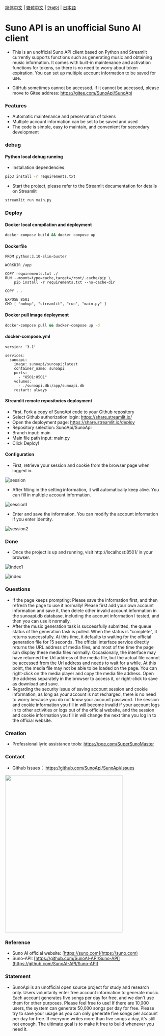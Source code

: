 [简体中文](README_ZH.md) | [繁體中文](README_TC.md) | [한국어](README_KR.md) | [日本語](README_JP.md)

# Suno API is an unofficial Suno AI client

- This is an unofficial Suno API client based on Python and Streamlit currently supports functions such as generating music and obtaining music information. It comes with built-in maintenance and activation functions for tokens, so there is no need to worry about token expiration. You can set up multiple account information to be saved for use.

- GitHub sometimes cannot be accessed. If it cannot be accessed, please move to Gitee address: https://gitee.com/SunoApi/SunoApi

### Features

- Automatic maintenance and preservation of tokens
- Multiple account information can be set to be saved and used
- The code is simple, easy to maintain, and convenient for secondary development

### debug

#### Python local debug running

- Installation dependencies

```bash
pip3 install -r requirements.txt
```

- Start the project, please refer to the Streamlit documentation for details on Streamlit

```bash
streamlit run main.py
```

### Deploy

#### Docker local compilation and deployment

```bash
docker compose build && docker compose up
```

#### Dockerfile

```docker
FROM python:3.10-slim-buster

WORKDIR /app

COPY requirements.txt ./
RUN --mount=type=cache,target=/root/.cache/pip \
    pip install -r requirements.txt --no-cache-dir

COPY . .

EXPOSE 8501
CMD [ "nohup", "streamlit", "run", "main.py" ]
```

#### Docker pull image deployment

```bash
docker-compose pull && docker-compose up -d
```

#### docker-compose.yml

```docker
version: '3.1'

services:
  sunoapi:
    image: sunoapi/sunoapi:latest
    container_name: sunoapi
    ports:
      - "8501:8501"
    volumes:
      - ./sunoapi.db:/app/sunoapi.db
    restart: always
```

#### Streamlit remote repositories deployment

- First, Fork a copy of SunoApi code to your Github repository
- Select Github authorization login: https://share.streamlit.io/
- Open the deployment page: https://share.streamlit.io/deploy
- Repository selection: SunoApi/SunoApi
- Branch input: main
- Main file path input: main.py
- Click Deploy!


#### Configuration

- First, retrieve your session and cookie from the browser page when logged in.

![session](https://sunoapi.net/images/session.png)

- After filling in the setting information, it will automatically keep alive. You can fill in multiple account information.

![session1](https://sunoapi.net/images/session1.png)

- Enter and save the information. You can modify the account information if you enter identity.

![session2](https://sunoapi.net/images/session2.png)

### Done

- Once the project is up and running, visit http://localhost:8501/ in your browser.

![index1](https://sunoapi.net/images/index1.png)

![index](https://sunoapi.net/images/index.png)


### Questions

- If the page keeps prompting: Please save the information first, and then refresh the page to use it normally! Please first add your own account information and save it, then delete other invalid account information in the sunoapi.db database, including the account information I tested, and then you can use it normally.
- After the music generation task is successfully submitted, the queue status of the generation task is pulled. When the status is "complete", it returns successfully. At this time, it defaults to waiting for the official generation file for 15 seconds. The official interface service directly returns the URL address of media files, and most of the time the page can display these media files normally. Occasionally, the interface may have returned the Url address of the media file, but the actual file cannot be accessed from the Url address and needs to wait for a while. At this point, the media file may not be able to be loaded on the page. You can right-click on the media player and copy the media file address. Open the address separately in the browser to access it, or right-click to save as download and save.
- Regarding the security issue of saving account session and cookie information, as long as your account is not recharged, there is no need to worry because you do not know your account password. The session and cookie information you fill in will become invalid if your account logs in to other activities or logs out of the official website, and the session and cookie information you fill in will change the next time you log in to the official website.


### Creation

- Professional lyric assistance tools: https://poe.com/SuperSunoMaster


### Contact

- Github Issues： https://github.com/SunoApi/SunoApi/issues

<img src="https://sunoapi.net/images/wechat.jpg" width="382px" height="511px" />

### Reference

- Suno AI official website: [https://suno.com](https://suno.com)
- Suno-API: [https://github.com/SunoAI-API/Suno-API](https://github.com/SunoAI-API/Suno-API)


### Statement

- SunoApi is an unofficial open source project for study and research only. Users voluntarily enter free account information to generate music. Each account generates five songs per day for free, and we don't use them for other purposes. Please feel free to use! If there are 10,000 users, the system can generate 50,000 songs per day for free. Please try to save your usage as you can only generate five songs per account per day for free. If everyone writes more than five songs a day, it's still not enough. The ultimate goal is to make it free to build whenever you need it.
